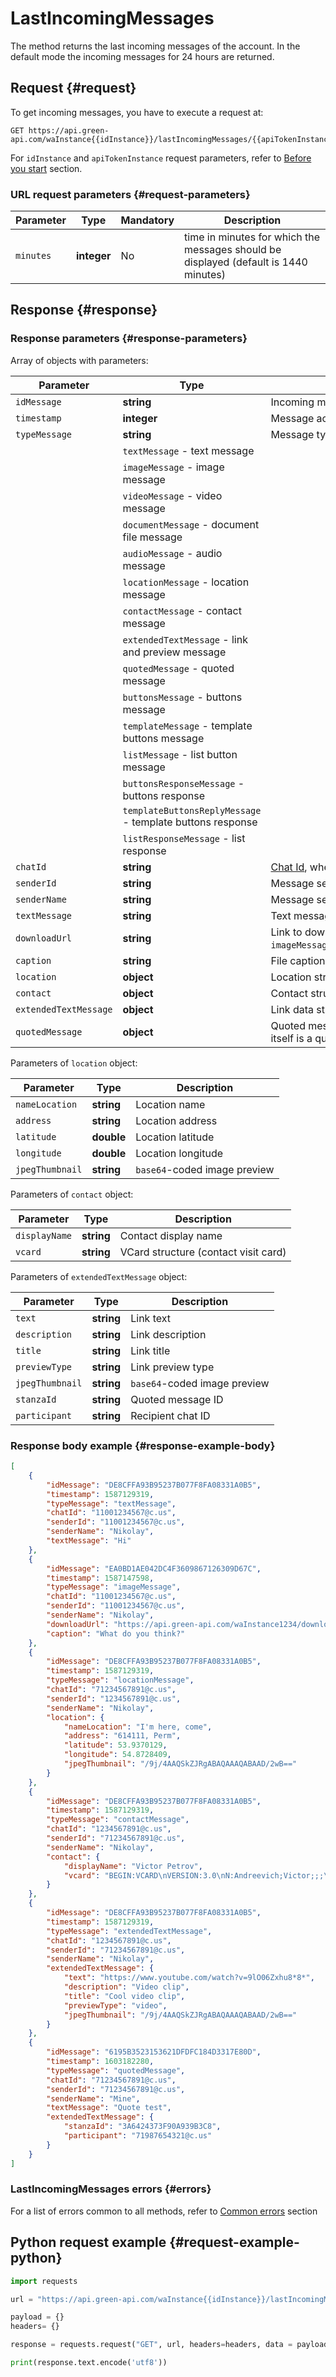 # LastIncomingMessages

The method returns the last incoming messages of the account. In the default mode the incoming messages for 24 hours are returned.

## Request {#request}

To get incoming messages, you have to execute a request at:
```
GET https://api.green-api.com/waInstance{{idInstance}}/lastIncomingMessages/{{apiTokenInstance}}
```

For `idInstance` and `apiTokenInstance` request parameters, refer to [Before you start](../../before-start.md#parameters) section.

### URL request parameters {#request-parameters}

Parameter | Type | Mandatory | Description
----- | ----- | ----- | -----
`minutes` | **integer** | No | time in minutes for which the messages should be displayed (default is 1440 minutes)

## Response {#response}

### Response parameters {#response-parameters}

Array of objects with parameters:

Parameter | Type|  Description
----- | ----- | ----- 
`idMessage` | **string** | Incoming message Id
`timestamp` | **integer** | Message acceptance time in UNIX format
`typeMessage` | **string** | Message type, possible variants:
| | `textMessage` - text message
| | `imageMessage` - image message
| | `videoMessage` - video message
| | `documentMessage` - document file message
| | `audioMessage` - audio message 
| | `locationMessage` - location message
| | `contactMessage` - contact message
| | `extendedTextMessage` - link and preview message
| | `quotedMessage` - quoted message 
| | `buttonsMessage` - buttons message
| | `templateMessage` - template buttons message
| | `listMessage` - list button message
| | `buttonsResponseMessage` - buttons response
| | `templateButtonsReplyMessage` - template buttons response
| | `listResponseMessage` - list response
`chatId` | **string** | [Chat Id](../chat-id.md), where the message has been received
`senderId` | **string** | Message sender [Id](../chat-id.md#corr) 
`senderName` | **string** | Message sender name
`textMessage` | **string** | Text message, if `typeMessage`=`textMessage`
`downloadUrl` | **string** | Link to download a file, if `typeMessage` = `imageMessage`/`videoMessage`/`documentMessage`/`audioMessage`
`caption` | **string** | File caption
`location` | **object** | Location structure object
`contact` | **object** | Contact structure object
`extendedTextMessage` | **object** | Link data structure object
`quotedMessage` | **object** | Quoted message data object. Present only if the message itself is a quote

Parameters of `location` object:

Parameter | Type |  Description
----- | ----- | ----- 
`nameLocation` | **string** | Location name 
`address` | **string** | Location address
`latitude` | **double** | Location latitude
`longitude` | **double** | Location longitude
`jpegThumbnail` | **string** | `base64`-coded image preview

Parameters of `contact` object:

Parameter | Type|  Description
----- | ----- | ----- 
`displayName` | **string** | Contact display name
`vcard` | **string** | VCard structure (contact visit card)

Parameters of `extendedTextMessage` object:

Parameter | Type |  Description
----- | ----- | ----- 
`text` | **string** | Link text
`description` | **string** | Link description
`title` | **string** | Link title
`previewType` | **string** | Link preview type
`jpegThumbnail` | **string** | `base64`-coded image preview
`stanzaId` | **string** | Quoted message ID 
`participant` | **string** | Recipient chat ID

### Response body example {#response-example-body}

```json
[
    {
        "idMessage": "DE8CFFA93B95237B077F8FA08331A0B5",
        "timestamp": 1587129319,
        "typeMessage": "textMessage",
        "chatId": "11001234567@c.us",
        "senderId": "11001234567@c.us",
        "senderName": "Nikolay",
        "textMessage": "Hi"
    },
    {
        "idMessage": "EA0BD1AE042DC4F3609867126309D67C",
        "timestamp": 1587147598,
        "typeMessage": "imageMessage",
        "chatId": "11001234567@c.us",
        "senderId": "11001234567@c.us",
        "senderName": "Nikolay",
        "downloadUrl": "https://api.green-api.com/waInstance1234/downloadFile/EA1BD1AE042DC4F3609867126309D67C",
        "caption": "What do you think?"
    },
    {
		"idMessage": "DE8CFFA93B95237B077F8FA08331A0B5",
		"timestamp": 1587129319,
        "typeMessage": "locationMessage",
        "chatId": "71234567891@c.us",
        "senderId": "1234567891@c.us",
        "senderName": "Nikolay",
        "location": {
            "nameLocation": "I'm here, come",
    	    "address": "614111, Perm",
   		    "latitude": 53.9370129,
    		"longitude": 54.8728409,
            "jpegThumbnail": "/9j/4AAQSkZJRgABAQAAAQABAAD/2wB=="
        }
	},
    {
		"idMessage": "DE8CFFA93B95237B077F8FA08331A0B5",
		"timestamp": 1587129319,
        "typeMessage": "contactMessage",
        "chatId": "1234567891@c.us",
        "senderId": "71234567891@c.us",
        "senderName": "Nikolay",
        "contact": {
            "displayName": "Victor Petrov",
    	    "vcard": "BEGIN:VCARD\nVERSION:3.0\nN:Andreevich;Victor;;;\nFN:Victor Andreevich\nORG:Image\nTITLE:\nitem1.TEL;waid=79099291652:+7 123 456-78-91\nitem1.X-ABLabel:Mobile\nEND:VCARD"
        }
	},
    {
		"idMessage": "DE8CFFA93B95237B077F8FA08331A0B5",
		"timestamp": 1587129319,
        "typeMessage": "extendedTextMessage",
        "chatId": "1234567891@c.us",
        "senderId": "71234567891@c.us",
        "senderName": "Nikolay",
        "extendedTextMessage": {
            "text": "https://www.youtube.com/watch?v=9lO06Zxhu8*8*",
    	    "description": "Video clip",
            "title": "Cool video clip",
            "previewType": "video",
            "jpegThumbnail": "/9j/4AAQSkZJRgABAQAAAQABAAD/2wB=="
        }
	},
    {
        "idMessage": "6195B3523153621DFDFC184D3317E80D",
        "timestamp": 1603182280,
        "typeMessage": "quotedMessage",
        "chatId": "71234567891@c.us",
        "senderId": "71234567891@c.us",
        "senderName": "Mine",
        "textMessage": "Quote test",
        "extendedTextMessage": {
            "stanzaId": "3A6424373F90A939B3C8",
            "participant": "71987654321@c.us"
        }
    }
]
```

### LastIncomingMessages errors {#errors}

For a list of errors common to all methods, refer to [Common errors](../common-errors.md) section

## Python request example  {#request-example-python}

```python
import requests

url = "https://api.green-api.com/waInstance{{idInstance}}/lastIncomingMessages/{{apiTokenInstance}}"

payload = {}
headers= {}

response = requests.request("GET", url, headers=headers, data = payload)

print(response.text.encode('utf8'))
```
